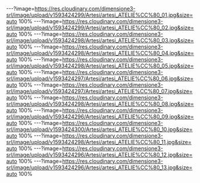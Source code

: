 ---?image=https://res.cloudinary.com/dimensione3-srl/image/upload/v1593424299/Artesi/artesi_ATELIE%CC%80_01.jpg&size=auto 100%
---?image=https://res.cloudinary.com/dimensione3-srl/image/upload/v1593424299/Artesi/artesi_ATELIE%CC%80_02.jpg&size=auto 100%
---?image=https://res.cloudinary.com/dimensione3-srl/image/upload/v1593424298/Artesi/artesi_ATELIE%CC%80_03.jpg&size=auto 100%
---?image=https://res.cloudinary.com/dimensione3-srl/image/upload/v1593424298/Artesi/artesi_ATELIE%CC%80_04.jpg&size=auto 100%
---?image=https://res.cloudinary.com/dimensione3-srl/image/upload/v1593424298/Artesi/artesi_ATELIE%CC%80_05.jpg&size=auto 100%
---?image=https://res.cloudinary.com/dimensione3-srl/image/upload/v1593424297/Artesi/artesi_ATELIE%CC%80_06.jpg&size=auto 100%
---?image=https://res.cloudinary.com/dimensione3-srl/image/upload/v1593424297/Artesi/artesi_ATELIE%CC%80_07.jpg&size=auto 100%
---?image=https://res.cloudinary.com/dimensione3-srl/image/upload/v1593424298/Artesi/artesi_ATELIE%CC%80_08.jpg&size=auto 100%
---?image=https://res.cloudinary.com/dimensione3-srl/image/upload/v1593424296/Artesi/artesi_ATELIE%CC%80_09.jpg&size=auto 100%
---?image=https://res.cloudinary.com/dimensione3-srl/image/upload/v1593424300/Artesi/artesi_ATELIE%CC%80_10.jpg&size=auto 100%
---?image=https://res.cloudinary.com/dimensione3-srl/image/upload/v1593424298/Artesi/artesi_ATELIE%CC%80_11.jpg&size=auto 100%
---?image=https://res.cloudinary.com/dimensione3-srl/image/upload/v1593424296/Artesi/artesi_ATELIE%CC%80_12.jpg&size=auto 100%
---?image=https://res.cloudinary.com/dimensione3-srl/image/upload/v1593424296/Artesi/artesi_ATELIE%CC%80_13.jpg&size=auto 100%